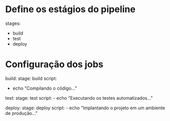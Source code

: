 # Define os estágios do pipeline
stages:
  - build
  - test
  - deploy

# Configuração dos jobs
build:
  stage: build
  script:
  - echo "Compilando o código..."

test:
  stage: test
  script:
    - echo "Executando os testes automatizados..."

deploy:
  stage: deploy
  script:
    - echo "Implantando o projeto em um ambiente de produção..."
